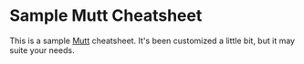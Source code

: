 # Sample Mutt Cheatsheet

This is a sample [Mutt][1] cheatsheet.  It's been
customized a little bit, but it may suite your needs.

[1]: http://www.mutt.org/
